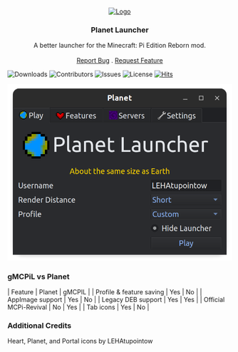 <br/>
<p align="center">
  <a href="https://github.com/mcpiscript/Planet">
    <img src="https://github.com/mcpiscript/planet/raw/master/planet/assets/logo512.png" alt="Logo" width="80" height="80">
  </a>

  <h3 align="center">Planet Launcher</h3>

  <p align="center">
    A better launcher for the Minecraft: Pi Edition Reborn mod.
    <br/>
    <br/>
    <a href="https://github.com/mcpiscript/Planet/issues">Report Bug</a>
    .
    <a href="https://github.com/mcpiscript/Planet/issues">Request Feature</a>
  </p>
</p>

![Downloads](https://img.shields.io/github/downloads/mcpiscript/Planet/total) ![Contributors](https://img.shields.io/github/contributors/mcpiscript/Planet?color=dark-green) ![Issues](https://img.shields.io/github/issues/mcpiscript/Planet) ![License](https://img.shields.io/github/license/mcpiscript/Planet) 
[![Hits](https://hits.seeyoufarm.com/api/count/incr/badge.svg?url=https%3A%2F%2Fgithub.com%2Fmcpiscript%2FPlanet&count_bg=%2379C83D&title_bg=%23555555&icon=&icon_color=%23E7E7E7&title=hits&edge_flat=false)](https://hits.seeyoufarm.com)


<!--## Table Of Contents

* [About the Project](#about-the-project)
* [Built With](#built-with)
* [Getting Started](#getting-started)
  * [Prerequisites](#prerequisites)
  * [Installation](#installation)
* [Usage](#usage)
* [Roadmap](#roadmap)
* [Contributing](#contributing)
* [License](#license)
* [Authors](#authors)
* [Acknowledgements](#acknowledgements)
-->

![Screenshot](https://github.com/mcpiscript/planet/raw/master/screenshot.png)

### gMCPiL vs Planet
| Feature | Planet | gMCPIL |
| Profile & feature saving | Yes | No |
| AppImage support | Yes | No |
| Legacy DEB support | Yes | Yes |
| Official MCPi-Revival | No | Yes |
| Tab icons | Yes | No |

### Additional Credits
Heart, Planet, and Portal icons by LEHAtupointow
